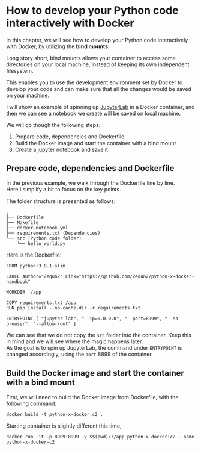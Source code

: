 # How to develop your Python code interactively with Docker

In this chapter, we will see how to develop your Python code interactively with Docker,
by utilizing the **bind mounts**. 

Long story short, bind mounts allows your container to access some directories on your local machine, instead of keeping its own independent filesystem. 

This enables you to use the development environment set by Docker to develop your code and
can make sure that all the changes would be saved on your machine.

I will show an example of spinning up [JupyterLab](https://jupyterlab.readthedocs.io/en/stable/getting_started/overview.html) in a Docker container,
and then we can see a notebook we create will be saved on local machine.


We will go though the following steps:
1. Prepare code, dependencies and Dockerfile
2. Build the Docker image and start the container with a bind mount
3. Create a jupyter notebook and save it


## Prepare code, dependencies and Dockerfile

In the previous example, we walk through the Dockerfile line by line.  
Here I simplify a bit to focus on the key points.

The folder structure is presented as follows:
```
.
├── Dockerfile
├── Makefile
├── docker-notebook.yml
├── requirements.txt (Dependencies)
└── src (Python code folder)
    └── hello_world.py
```

Here is the Dockerfile:
```
FROM python:3.8.1-slim

LABEL Author="ZequnZ" Link="https://github.com/ZequnZ/python-x-docker-handbook"

WORKDIR  /app

COPY requirements.txt /app
RUN pip install --no-cache-dir -r requirements.txt

ENTRYPOINT [ "jupyter-lab", "--ip=0.0.0.0", "--port=8999", "--no-browser", "--allow-root" ]

```
We can see that we do not copy the `src` folder into the container.
Keep this in mind and we will see where the magic happens later.  
As the goal is to spin up JupyterLab, the command under `ENTRYPOINT` is changed accordingly, using the `port` 8899 of the container.

## Build the Docker image and start the container with a bind mount

First, we will need to build the Docker image from Dockerfile, with the following command:
```
docker build -t python-x-docker:c2 .
```

Starting container is slightly different this time,
```
docker run -it -p 8999:8999 -v $$(pwd)/:/app python-x-docker:c2 --name python-x-docker-c2
```







































